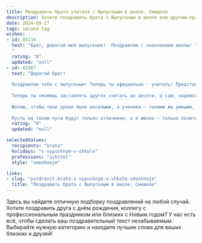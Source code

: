 ```yaml
---
title: Поздравить брата учителя с Выпускным в школе. Смешное
description: Хотите поздравить брата с Выпускным в школе или другим праздником? Наш ИИ создаст незабываемое поздравление, а вы обязательно выделитесь среди других.  
date: 2024-09-27
tags: second tag
wishes:
- id: 85116
  text: "Брат, дорогой мой выпускник!  Поздравляю с окончанием школы! Теперь ты не просто брат, а брат-учитель – звучит солидно, почти как профессор!  Надеюсь, твои ученики будут любить тебя так же сильно, как мы, даже если будешь ставить им двойки... хотя,  лучше, конечно,  пятёрки!  Удачи тебе, не забудь про каникулы (для себя, а не для учеников)!
  "
  rating: "0"
  updated: "null"
- id: 43387
  text: "Дорогой брат!
  
  Поздравляю тебя с выпускным! Теперь ты официально - учитель! Представляю, как ты будешь раздавать \"двойки\" своим ученикам. Не забудь, что иногда хитрее бывает поставить \"тройку\" за старание, а не за знания!
  
  Теперь ты сможешь заставлять других считать до десяти, а сам, надеюсь, будешь считать дни до своей следующей заслуженной отпуска! Чтобы не утопал в учебниках, не забывай про \"учительский\" загар — сидеть под солнцем с книгой и мечтать о том, как позавидуют твои ученики!
  
  Желаю, чтобы твои уроки были веселыми, а ученики — такими же умными, как ты! Не забывай учить их не только науку, но и юмор, чтобы каждый экзамен проходил с улыбкой!
  
  Пусть на твоем пути будут только отличники, а в жизни — только позитив! Удачи, наш новый \"мудрец\"!"
  rating: "0"
  updated: "null"

selectedValues:
  recipients: "brata"
  holidays: "s-vypusknym-v-shkole"
  professions: "uchitel"
  style: "smeshnoje"

links:
- slug: "pozdravit-brata-s-vypusknym-v-shkole-smeshnoje"
  title: "Поздравить брата с Выпускным в школе. Смешное"
---
```


Здесь вы найдете отличную подборку поздравлений на любой случай.
Хотите поздравить друга с днём рождения, коллегу с профессиональным праздником или близких с Новым годом? У нас есть всё, чтобы сделать ваш поздравительный текст незабываемым. Выбирайте нужную категорию и находите лучшие слова для ваших близких и друзей!
